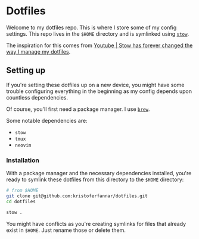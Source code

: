# Dotfiles

Welcome to my dotfiles repo. This is where I store some of my config settings.
This repo lives in the `$HOME` directory and is symlinked using [`stow`](https://www.gnu.org/software/stow/).

The inspiration for this comes from [Youtube | Stow has forever changed the way I manage my dotfiles](https://www.youtube.com/watch?v=y6XCebnB9gs).

## Setting up

If you're setting these dotfiles up on a new device, you might have some trouble configuring everything in the beginning as my config depends upon countless dependencies.

Of course, you'll first need a package manager. I use [`brew`](https://brew.sh/).

Some notable dependencies are:

- `stow`
- `tmux`
- `neovim`

### Installation

With a package manager and the necessary dependencies installed,
you're ready to symlink these dotfiles from this directory to the `$HOME` directory:

```bash
# from $HOME
git clone git@github.com:kristoferfannar/dotfiles.git
cd dotfiles

stow .
```

You might have conflicts as you're creating symlinks for files that already exist in `$HOME`.
Just rename those or delete them.
